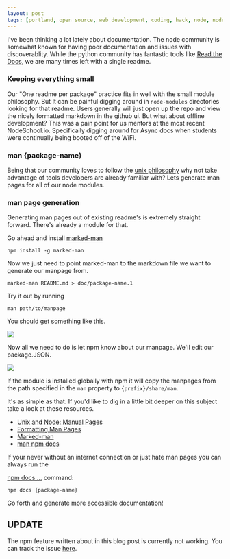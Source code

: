 ```yaml
---
layout: post
tags: [portland, open source, web development, coding, hack, node, node modules, man, man pages, unix, marked man, npm]
---
```


I've been thinking a lot lately about documentation. The node
community is somewhat known for having poor documentation and issues
with discoverablity. While the python community has fantastic tools
like [Read the Docs](https://readthedocs.org/), we are many times left
with a single readme.

### Keeping everything small

Our "One readme per package" practice fits in well with the small
module philosophy. But It can be painful digging around in
`node-modules` directories looking for that readme. Users generally
will just open up the repo and view the nicely formatted markdown in
the github ui. But what about offline development? This was a pain
point for us mentors at the most recent NodeSchool.io. Specifically
digging around for Async docs when students were continually being
booted off of the WiFi.

### man {package-name}

Being that our community loves to follow the
[unix philosophy](http://blog.izs.me/post/48281998870/unix-philosophy-and-node-js)
why not take advantage of tools developers are already familiar with?
Lets generate man pages for all of our node modules.

### man page generation

Generating man pages out of existing readme's is extremely straight
forward. There's already a module for that.

Go ahead and install [marked-man](https://github.com/kapouer/marked-man)

`npm install -g marked-man`

Now we just need to point marked-man to the markdown file we want to
generate our manpage from.

`marked-man README.md > doc/package-name.1`

Try it out by running

`man path/to/manpage`

You should get something like this.

![](http://i.imgur.com/99ZZX9M.png)

Now all we need to do is let npm know about our manpage. We'll edit
our package.JSON.

![](http://i.imgur.com/n1exAjl.png)

If the module is installed globally with npm it will copy the manpages
from the path specified in the `man` property to
`{prefix}/share/man`.

It's as simple as that. If you'd like to dig in a little bit deeper on
this subject take a look at these resources.

* [Unix and Node: Manual Pages](http://dailyjs.com/2012/02/16/unix-node-community/)
* [Formatting Man Pages](http://www.fnal.gov/docs/products/ups/ReferenceManual/html/manpages.html)
* [Marked-man](https://github.com/kapouer/marked-man)
* [man npm docs](https://www.npmjs.org/doc/files/package.json.html#man)

If your never without an internet connection or just hate man pages
you can always run the

[npm docs ...](https://www.npmjs.org/doc/cli/npm-docs.html) command:

`npm docs {package-name}`

Go forth and generate more accessible documentation!

## UPDATE

The npm feature written about in this blog post is currently not
working. You can track the issue
[here](https://github.com/npm/npm/issues/4768).
